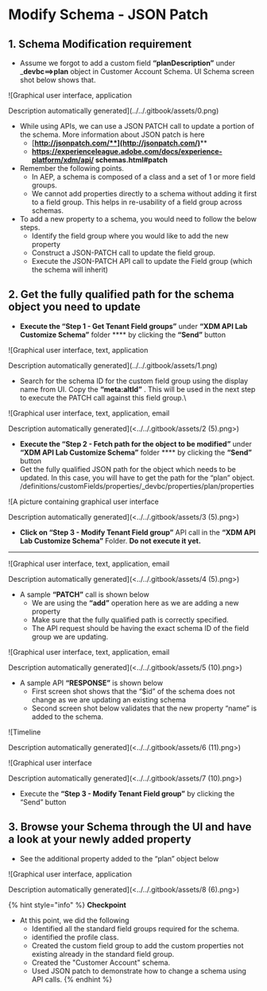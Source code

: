 # Modify Schema - JSON Patch

## 1. **Schema Modification requirement**

* Assume we forgot to add a custom field **“planDescription”** under \_**devbc==>plan** object in Customer Account Schema. UI Schema screen shot below shows that.

![Graphical user interface, application

Description automatically generated](../../.gitbook/assets/0.png)

* While using APIs, we can use a JSON PATCH call to update a portion of the schema. More information about JSON patch is here
  * [**http://jsonpatch.com/**](http://jsonpatch.com/)****
  * **https://experienceleague.adobe.com/docs/experience-platform/xdm/api/ schemas.html#patch**
* Remember the following points.
  * In AEP, a schema is composed of a class and a set of 1 or more field groups.
  * We cannot add properties directly to a schema without adding it first to a field group. This helps in re-usability of a field group across schemas.
* To add a new property to a schema, you would need to follow the below steps.
  * Identify the field group where you would like to add the new property
  * Construct a JSON-PATCH call to update the field group.
  * Execute the JSON-PATCH API call to update the Field group (which the schema will inherit)

## **2. Get the fully qualified path for the schema object you need to update**

* **Execute the “Step 1 - Get Tenant Field groups”** under **“XDM API Lab Customize Schema”** folder **** by clicking the **“Send”** button

![Graphical user interface, text, application

Description automatically generated](../../.gitbook/assets/1.png)

* Search for the schema ID for the custom field group using the display name from UI. Copy the **“meta:altId”** . This will be used in the next step to execute the PATCH call against this field group.\


![Graphical user interface, text, application, email

Description automatically generated](<../../.gitbook/assets/2 (5).png>)

* **Execute the “Step 2 - Fetch path for the object to be modified”** under **“XDM API Lab Customize Schema”** folder **** by clicking the **“Send”** button
* Get the fully qualified JSON path for the object which needs to be updated. In this case, you will have to get the path for the “plan” object. /definitions/customFields/properties/\_devbc/properties/plan/properties

![A picture containing graphical user interface

Description automatically generated](<../../.gitbook/assets/3 (5).png>)

* **Click on “Step 3 - Modify Tenant Field group”** API call in the **“XDM API Lab Customize Schema”** Folder. **Do not execute it yet.**

****

![Graphical user interface, text, application, email

Description automatically generated](<../../.gitbook/assets/4 (5).png>)

* A sample **“PATCH”** call is shown below
  * We are using the **“add”** operation here as we are adding a new property
  * Make sure that the fully qualified path is correctly specified.
  * The API request should be having the exact schema ID of the field group we are updating.

![Graphical user interface, text, application, email

Description automatically generated](<../../.gitbook/assets/5 (10).png>)

* A sample API **“RESPONSE”** is shown below
  * First screen shot shows that the “$id” of the schema does not change as we are updating an existing schema
  * Second screen shot below validates that the new property “name” is added to the schema.

![Timeline

Description automatically generated](<../../.gitbook/assets/6 (11).png>)

![Graphical user interface

Description automatically generated](<../../.gitbook/assets/7 (10).png>)

* Execute the **“Step 3 - Modify Tenant Field group”** by clicking the “Send” button

## **3. Browse your Schema through the UI and have a look at your newly added property**

* See the additional property added to the “plan” object below

![Graphical user interface, application

Description automatically generated](<../../.gitbook/assets/8 (6).png>)

{% hint style="info" %}
**Checkpoint**

* At this point, we did the following
  * Identified all the standard field groups required for the schema.
  * identified the profile class.
  * Created the custom field group to add the custom properties not existing already in the standard field group.
  * Created the "Customer Account" schema.
  * Used JSON patch to demonstrate how to change a schema using API calls.
{% endhint %}
